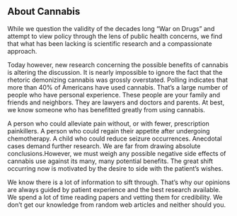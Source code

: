 





## About Cannabis
While we question the validity of the decades long “War on Drugs” and attempt
to view policy through the lens of public health concerns, we find that what has
been lacking is scientific research and a compassionate approach.

Today however, new research concerning the possible benefits of cannabis is
altering the discussion. It is nearly impossible to ignore the fact that the
rhetoric demonizing cannabis was grossly overstated. Polling indicates that more
than 40% of Americans have used cannabis. That’s a large number of people who have
personal experience. These people are your family and friends and neighbors.
They are lawyers and doctors and parents. At best, we know someone who has
benefitted greatly from using cannabis.

A person who could alleviate pain without, or with fewer, prescription painkillers.
A person who could regain their appetite after undergoing chemotherapy.
A child who could reduce seizure occurrences. Anecdotal cases demand further
research. We are far from drawing absolute conclusions.However, we must weigh
any possible negative side effects of cannabis use against its many, many potential
benefits. The great shift occurring now is motivated by the desire to side with
the patient’s wishes.

We know there is a lot of information to sift through. That’s why our opinions are
always guided by patient experience and the best research available. We spend a
lot of time reading papers and vetting them for credibility. We don’t get our
knowledge from random web articles and neither should you.
